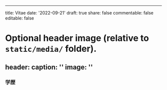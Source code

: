 
---
title: Vitae
date: '2022-09-21'
draft: true
share: false
commentable: false
editable: false

# Optional header image (relative to `static/media/` folder).
header:
  caption: ''
  image: ''
---

### 学歴

